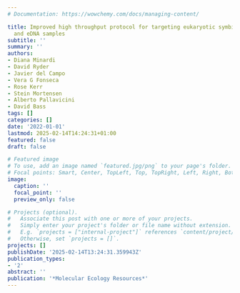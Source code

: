 ```yaml
---
# Documentation: https://wowchemy.com/docs/managing-content/

title: Improved high throughput protocol for targeting eukaryotic symbionts in metazoan
  and eDNA samples
subtitle: ''
summary: ''
authors:
- Diana Minardi
- David Ryder
- Javier del Campo
- Vera G Fonseca
- Rose Kerr
- Stein Mortensen
- Alberto Pallavicini
- David Bass
tags: []
categories: []
date: '2022-01-01'
lastmod: 2025-02-14T14:24:31+01:00
featured: false
draft: false

# Featured image
# To use, add an image named `featured.jpg/png` to your page's folder.
# Focal points: Smart, Center, TopLeft, Top, TopRight, Left, Right, BottomLeft, Bottom, BottomRight.
image:
  caption: ''
  focal_point: ''
  preview_only: false

# Projects (optional).
#   Associate this post with one or more of your projects.
#   Simply enter your project's folder or file name without extension.
#   E.g. `projects = ["internal-project"]` references `content/project/deep-learning/index.md`.
#   Otherwise, set `projects = []`.
projects: []
publishDate: '2025-02-14T13:24:31.359943Z'
publication_types:
- '2'
abstract: ''
publication: '*Molecular Ecology Resources*'
---
```

